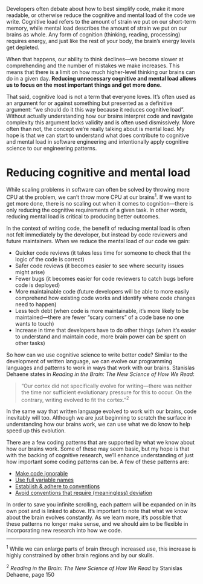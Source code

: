 Developers often debate about how to best simplify code, make it more readable, or otherwise reduce the cognitive and mental load of the code we write. Cognitive load refers to the amount of strain we put on our short-term memory, while mental load describes the amount of strain we put on our brains as whole. Any form of cognition (thinking, reading, processing) requires energy, and just like the rest of your body, the brain’s energy levels get depleted.



When that happens, our ability to think declines&mdash;we become slower at comprehending and the number of mistakes we make increases. This means that there is a limit on how much higher-level thinking our brains can do in a given day. **Reducing unnecessary cognitive and mental load allows us to focus on the most important things and get more done.**

That said, cognitive load is not a term that everyone loves. It’s often used as an argument for or against something but presented as a definitive argument: “we should do it this way because it reduces cognitive load”. Without actually understanding how our brains interpret code and navigate complexity this argument lacks validity and is often used dismissively. More often than not, the concept we’re really talking about is mental load. My hope is that we can start to understand what does contribute to cognitive and mental load in software engineering and intentionally apply cognitive science to our engineering patterns.

# Reducing cognitive and mental load

While scaling problems in software can often be solved by throwing more CPU at the problem, we can’t throw more CPU at our brains<sup>1</sup>. If we want to get more done, there is no scaling out when it comes to cognition&mdash;there is only reducing the cognitive requirements of a given task. In other words, reducing mental load is critical to producing better outcomes.

In the context of writing code, the benefit of reducing mental load is often not felt immediately by the developer, but instead by code reviewers and future maintainers. When we reduce the mental load of our code we gain:

- Quicker code reviews (it takes less time for someone to check that the logic of the code is correct)
- Safer code reviews (it becomes easier to see where security issues might arise)
- Fewer bugs (it becomes easier for code reviewers to catch bugs before code is deployed)
- More maintainable code (future developers will be able to more easily comprehend how existing code works and identify where code changes need to happen)
- Less tech debt (when code is more maintainable, it’s more likely to be maintained&mdash;there are fewer “scary corners” of a code base no one wants to touch)
- Increase in time that developers have to do other things (when it’s easier to understand and maintain code, more brain power can be spent on other tasks)

So how can we use cognitive science to write better code? Similar to the development of written language, we can evolve our programming languages and patterns to work in ways that work with our brains. Stanislas Dehaene states in *Reading in the Brain: The New Science of How We Read*:

> “Our cortex did not specifically evolve for writing—there was neither the time nor sufficient evolutionary pressure for this to occur. On the contrary, writing evolved to fit the cortex.”<sup>2</sup>

In the same way that written language evolved to work with our brains, code inevitably will too. Although we are just beginning to scratch the surface in understanding how our brains work, we can use what we do know to help speed up this evolution.

There are a few coding patterns that are supported by what we know about how our brains work. Some of these may seem basic, but my hope is that with the backing of cognitive research, we’ll enhance understanding of just how important some coding patterns can be. A few of these patterns are:

- [Make code ignorable](/make-code-ignorable)
- [Use full variable names](/always-use-full-variable-names)
- [Establish & adhere to conventions](/establish-and-adhere-to-conventions)
- [Avoid conventions that require (meaningless) deviation](/avoid-conventions-that-require-meaningless-deviation)

In order to save you infinite scrolling, each pattern will be expanded on in its own post and is linked to above. It’s important to note that what we know about the brain evolves constantly. As we learn more, it’s possible that these patterns no longer make sense, and we should aim to be flexible in incorporating new research into how we code.

---

<sup>1</sup> While we can enlarge parts of brain through increased use, this increase is highly constrained by other brain regions and by our skulls.

<sup>2</sup> *Reading in the Brain: The New Science of How We Read* by Stanislas Dehaene, page 150
